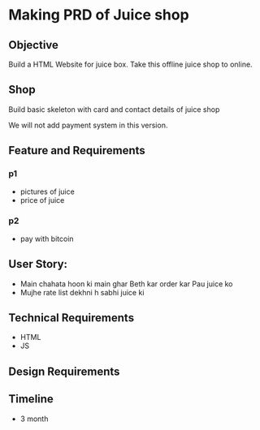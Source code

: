 # Making PRD of Juice shop

## Objective

Build a HTML Website for juice box. Take this offline juice shop to online.

## Shop

Build basic skeleton with card and contact details of juice shop

We will not add payment system in this version.

## Feature and Requirements

### p1
- pictures of juice
- price of juice

### p2
- pay with bitcoin

## User Story:

- Main chahata hoon ki main ghar Beth kar order kar Pau juice ko
- Mujhe rate list dekhni h sabhi juice ki

## Technical Requirements

- HTML
- JS

## Design Requirements


## Timeline

- 3 month


